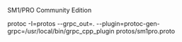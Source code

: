 SM1/PRO Community Edition

protoc -I=protos --grpc_out=. --plugin=protoc-gen-grpc=/usr/local/bin/grpc_cpp_plugin protos/sm1pro.proto
